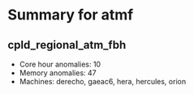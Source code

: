 # Summary for atmf

## cpld_regional_atm_fbh
- Core hour anomalies: 10
- Memory anomalies: 47
- Machines: derecho, gaeac6, hera, hercules, orion

